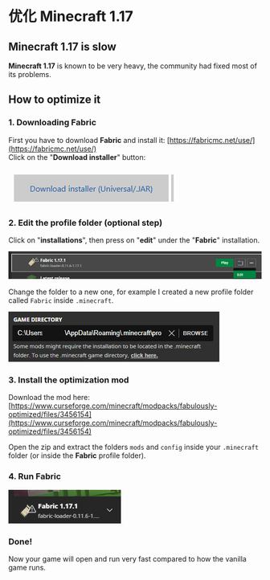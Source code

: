 # 优化 Minecraft 1.17

## Minecraft 1.17 is slow

**Minecraft 1.17** is known to be very heavy, the community had fixed most of its problems.

## How to optimize it

### 1. Downloading Fabric

First you have to download **Fabric** and install it: [https://fabricmc.net/use/](https://fabricmc.net/use/)  
Click on the "**Download installer**" button:

![](.gitbook/assets/immagine%20%28120%29.png)

### 2. Edit the profile folder \(optional step\)

Click on "**installations**", then press on "**edit**" under the "**Fabric**" installation.

![](.gitbook/assets/immagine%20%28121%29.png)

Change the folder to a new one, for example I created a new profile folder called `Fabric` inside `.minecraft`.

![](.gitbook/assets/immagine%20%28119%29.png)

### 3. Install the optimization mod

Download the mod here: [https://www.curseforge.com/minecraft/modpacks/fabulously-optimized/files/3456154](https://www.curseforge.com/minecraft/modpacks/fabulously-optimized/files/3456154)

Open the zip and extract the folders `mods` and `config` inside your `.minecraft` folder \(or inside the **Fabric** profile folder\).

### 4. Run Fabric

![](.gitbook/assets/immagine%20%28106%29.png)

### Done!

Now your game will open and run very fast compared to how the vanilla game runs.

